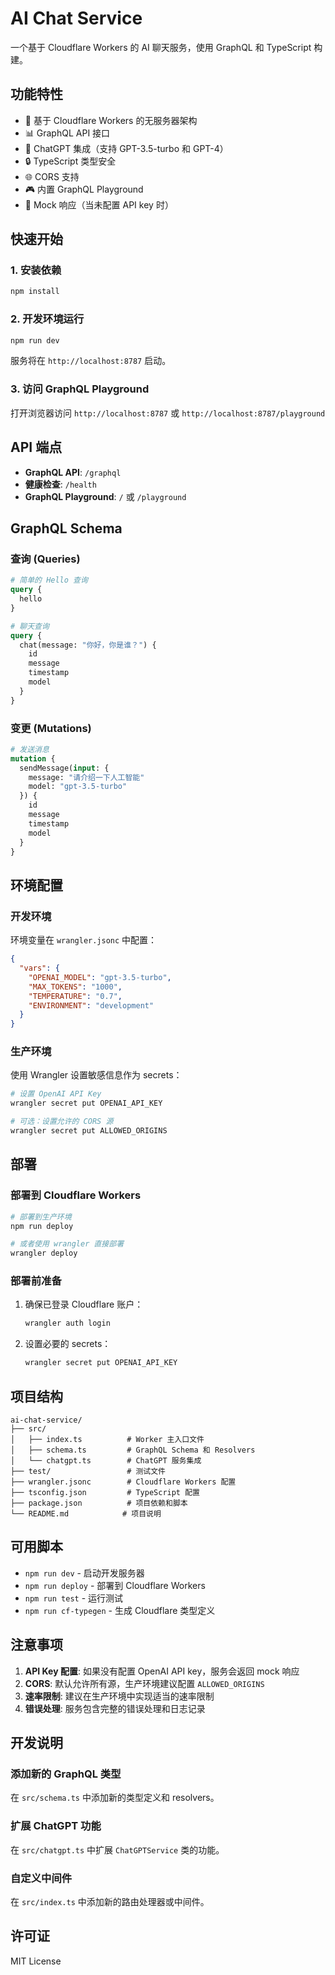 # AI Chat Service

一个基于 Cloudflare Workers 的 AI 聊天服务，使用 GraphQL 和 TypeScript 构建。

## 功能特性

- 🚀 基于 Cloudflare Workers 的无服务器架构
- 📊 GraphQL API 接口
- 🤖 ChatGPT 集成（支持 GPT-3.5-turbo 和 GPT-4）
- 🔒 TypeScript 类型安全
- 🌐 CORS 支持
- 🎮 内置 GraphQL Playground
- 📝 Mock 响应（当未配置 API key 时）

## 快速开始

### 1. 安装依赖

```bash
npm install
```

### 2. 开发环境运行

```bash
npm run dev
```

服务将在 `http://localhost:8787` 启动。

### 3. 访问 GraphQL Playground

打开浏览器访问 `http://localhost:8787` 或 `http://localhost:8787/playground`

## API 端点

- **GraphQL API**: `/graphql`
- **健康检查**: `/health`
- **GraphQL Playground**: `/` 或 `/playground`

## GraphQL Schema

### 查询 (Queries)

```graphql
# 简单的 Hello 查询
query {
  hello
}

# 聊天查询
query {
  chat(message: "你好，你是谁？") {
    id
    message
    timestamp
    model
  }
}
```

### 变更 (Mutations)

```graphql
# 发送消息
mutation {
  sendMessage(input: {
    message: "请介绍一下人工智能"
    model: "gpt-3.5-turbo"
  }) {
    id
    message
    timestamp
    model
  }
}
```

## 环境配置

### 开发环境

环境变量在 `wrangler.jsonc` 中配置：

```json
{
  "vars": {
    "OPENAI_MODEL": "gpt-3.5-turbo",
    "MAX_TOKENS": "1000",
    "TEMPERATURE": "0.7",
    "ENVIRONMENT": "development"
  }
}
```

### 生产环境

使用 Wrangler 设置敏感信息作为 secrets：

```bash
# 设置 OpenAI API Key
wrangler secret put OPENAI_API_KEY

# 可选：设置允许的 CORS 源
wrangler secret put ALLOWED_ORIGINS
```

## 部署

### 部署到 Cloudflare Workers

```bash
# 部署到生产环境
npm run deploy

# 或者使用 wrangler 直接部署
wrangler deploy
```

### 部署前准备

1. 确保已登录 Cloudflare 账户：
   ```bash
   wrangler auth login
   ```

2. 设置必要的 secrets：
   ```bash
   wrangler secret put OPENAI_API_KEY
   ```

## 项目结构

```
ai-chat-service/
├── src/
│   ├── index.ts          # Worker 主入口文件
│   ├── schema.ts         # GraphQL Schema 和 Resolvers
│   └── chatgpt.ts        # ChatGPT 服务集成
├── test/                 # 测试文件
├── wrangler.jsonc        # Cloudflare Workers 配置
├── tsconfig.json         # TypeScript 配置
├── package.json          # 项目依赖和脚本
└── README.md            # 项目说明
```

## 可用脚本

- `npm run dev` - 启动开发服务器
- `npm run deploy` - 部署到 Cloudflare Workers
- `npm run test` - 运行测试
- `npm run cf-typegen` - 生成 Cloudflare 类型定义

## 注意事项

1. **API Key 配置**: 如果没有配置 OpenAI API key，服务会返回 mock 响应
2. **CORS**: 默认允许所有源，生产环境建议配置 `ALLOWED_ORIGINS`
3. **速率限制**: 建议在生产环境中实现适当的速率限制
4. **错误处理**: 服务包含完整的错误处理和日志记录

## 开发说明

### 添加新的 GraphQL 类型

在 `src/schema.ts` 中添加新的类型定义和 resolvers。

### 扩展 ChatGPT 功能

在 `src/chatgpt.ts` 中扩展 `ChatGPTService` 类的功能。

### 自定义中间件

在 `src/index.ts` 中添加新的路由处理器或中间件。

## 许可证

MIT License